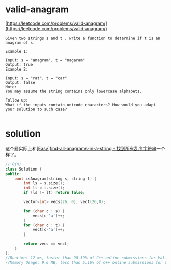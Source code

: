 # valid-anagram

[https://leetcode.com/problems/valid-anagram/](https://leetcode.com/problems/valid-anagram/)

```
Given two strings s and t , write a function to determine if t is an anagram of s.

Example 1:

Input: s = "anagram", t = "nagaram"
Output: true
Example 2:

Input: s = "rat", t = "car"
Output: false
Note:
You may assume the string contains only lowercase alphabets.

Follow up:
What if the inputs contain unicode characters? How would you adapt your solution to such case?


```

# solution

这个题实际上和[[Easy]find-all-anagrams-in-a-string - 找到所有乱序字符串](https://github.com/xuwenzhi/leetcode/blob/master/string/find-all-anagrams-in-a-string.md)一个样了。

```c++
// O(n)
class Solution {
public:
    bool isAnagram(string s, string t) {
        int ls = s.size();
        int lt = t.size();
        if (ls != lt) return false;

        vector<int> vecs(26, 0), vect(26,0);

        for (char c : s) {
            vecs[c-'a']++;
        }
        for (char c : t) {
            vect[c-'a']++;
        }

        return vecs == vect;
    }
};
//Runtime: 12 ms, faster than 98.39% of C++ online submissions for Valid Anagram.
//Memory Usage: 9.6 MB, less than 5.16% of C++ online submissions for Valid Anagram.
```
